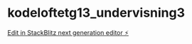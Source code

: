 # kodeloftetg13_undervisning3

[Edit in StackBlitz next generation editor ⚡️](https://stackblitz.com/~/github.com/JulieKodehode/kodeloftetg13_undervisning3)